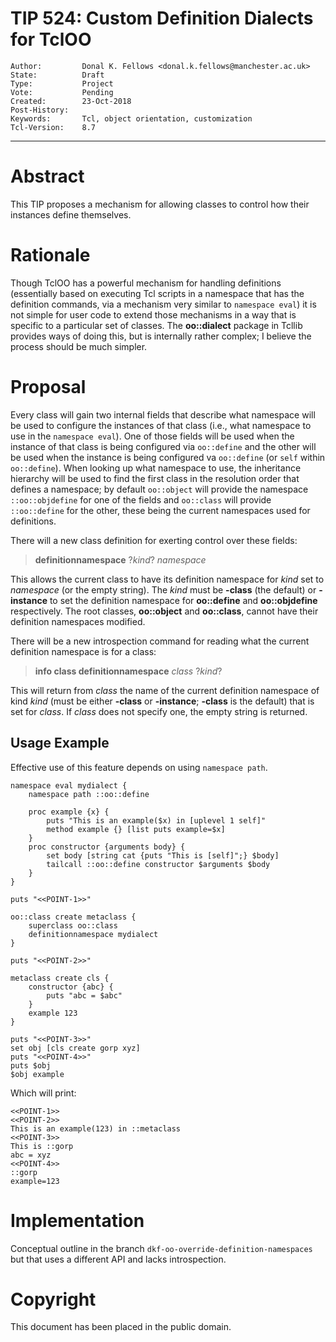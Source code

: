 # TIP 524: Custom Definition Dialects for TclOO
	Author:         Donal K. Fellows <donal.k.fellows@manchester.ac.uk>
	State:          Draft
	Type:           Project
	Vote:           Pending
	Created:        23-Oct-2018
	Post-History:
	Keywords:       Tcl, object orientation, customization
	Tcl-Version:    8.7
-----

# Abstract

This TIP proposes a mechanism for allowing classes to control how their
instances define themselves.

# Rationale

Though TclOO has a powerful mechanism for handling definitions (essentially
based on executing Tcl scripts in a namespace that has the definition
commands, via a mechanism very similar to `namespace eval`) it is not simple
for user code to extend those mechanisms in a way that is specific to a
particular set of classes. The **oo::dialect** package in Tcllib provides ways
of doing this, but is internally rather complex; I believe the process should
be much simpler.

# Proposal

Every class will gain two internal fields that describe what namespace will be
used to configure the instances of that class (i.e., what namespace to use in
the `namespace eval`). One of those fields will be used when the instance of
that class is being configured via `oo::define` and the other will be used
when the instance is being configured va `oo::define` (or `self` within
`oo::define`). When looking up what namespace to use, the inheritance
hierarchy will be used to find the first class in the resolution order that
defines a namespace; by default `oo::object` will provide the namespace
`::oo::objdefine` for one of the fields and `oo::class` will provide
`::oo::define` for the other, these being the current namespaces used for
definitions.

There will a new class definition for exerting control over these fields:

 > **definitionnamespace** ?_kind_? _namespace_

This allows the current class to have its definition namespace for _kind_ set
to _namespace_ (or the empty string). The _kind_ must be **-class** (the
default) or **-instance** to set the definition namespace for **oo::define**
and **oo::objdefine** respectively. The root classes, **oo::object** and
**oo::class**, cannot have their definition namespaces modified.

There will be a new introspection command for reading what the current
definition namespace is for a class:

 > **info class definitionnamespace** _class_ ?_kind_?

This will return from _class_ the name of the current definition namespace of
kind _kind_ (must be either **-class** or **-instance**; **-class** is the
default) that is set for _class_. If _class_ does not specify one, the empty
string is returned.

## Usage Example

Effective use of this feature depends on using `namespace path`.

    namespace eval mydialect {
        namespace path ::oo::define

        proc example {x} {
            puts "This is an example($x) in [uplevel 1 self]"
            method example {} [list puts example=$x]
        }
        proc constructor {arguments body} {
            set body [string cat {puts "This is [self]";} $body]
            tailcall ::oo::define constructor $arguments $body
        }
    }

    puts "<<POINT-1>>"

    oo::class create metaclass {
        superclass oo::class
        definitionnamespace mydialect
    }

    puts "<<POINT-2>>"

    metaclass create cls {
        constructor {abc} {
            puts "abc = $abc"
        }
        example 123
    }

    puts "<<POINT-3>>"
    set obj [cls create gorp xyz]
    puts "<<POINT-4>>"
    puts $obj
    $obj example

Which will print:

    <<POINT-1>>
    <<POINT-2>>
    This is an example(123) in ::metaclass
    <<POINT-3>>
    This is ::gorp
    abc = xyz
    <<POINT-4>>
    ::gorp
    example=123

# Implementation

Conceptual outline in the branch `dkf-oo-override-definition-namespaces` but
that uses a different API and lacks introspection.

# Copyright

This document has been placed in the public domain.
